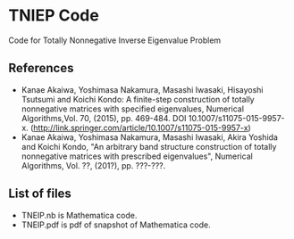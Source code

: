 # TNIEP Code
Code for Totally Nonnegative Inverse Eigenvalue Problem

## References
- Kanae Akaiwa, Yoshimasa Nakamura, Masashi Iwasaki, Hisayoshi Tsutsumi and Koichi Kondo: A finite-step construction of totally nonnegative matrices with specified eigenvalues, Numerical Algorithms,Vol. 70, (2015), pp. 469-484. DOI 10.1007/s11075-015-9957-x. (http://link.springer.com/article/10.1007/s11075-015-9957-x)
- Kanae Akaiwa, Yoshimasa Nakamura, Masashi Iwasaki, Akira Yoshida and Koichi Kondo, "An arbitrary band structure construction of totally nonnegative matrices with prescribed eigenvalues", Numerical Algorithms, Vol. ??, (201?), pp. ???-???.

## List of files
- TNEIP.nb is Mathematica code.
- TNEIP.pdf is pdf of snapshot of Mathematica code.
